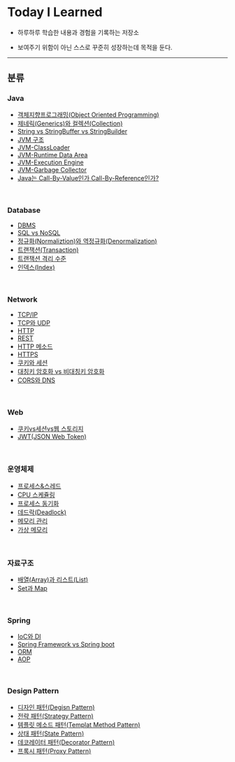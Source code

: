 # Today I Learned

- 하루하루 학습한 내용과 경험을 기록하는 저장소

- 보여주기 위함이 아닌 스스로 꾸준히 성장하는데 목적을 둔다.

---



## 분류

### Java

- [객체지향프로그래밍(Object Oriented Programming)](https://github.com/Bellroute/TIL/blob/master/Java/%EA%B0%9D%EC%B2%B4%EC%A7%80%ED%96%A5%ED%94%84%EB%A1%9C%EA%B7%B8%EB%9E%98%EB%B0%8D(Object%20Oriented%20Programming).md)
- [제네릭(Generics)와 컬렉션(Collection)](https://github.com/Bellroute/TIL/blob/master/Java/제네릭(Generics)와%20컬렉션(Collection).md)
- [String vs StringBuffer vs StringBuilder](https://github.com/Bellroute/TIL/blob/master/Java/StringVsStringBufferVsStringBuilder.md)
- [JVM 구조](https://github.com/Bellroute/TIL/blob/master/Java/JVM%20구조.md)
- [JVM-ClassLoader](https://github.com/Bellroute/TIL/blob/master/Java/JVM-ClassLoader.md)
- [JVM-Runtime Data Area](https://github.com/Bellroute/TIL/blob/master/Java/JVM-Runtime%20Data%20Area.md)
- [JVM-Execution Engine](https://github.com/Bellroute/TIL/blob/master/Java/JVM-Execution%20Engine.md)
- [JVM-Garbage Collector](https://github.com/Bellroute/TIL/blob/master/Java/JVM-Garbage%20Collector.md)
- [Java는 Call-By-Value인가 Call-By-Reference인가?](https://github.com/Bellroute/TIL/blob/master/Java/Java는%20Call-By-Value인가%20Call-By-Reference인가.md)

</br>

### Database

- [DBMS](https://github.com/Bellroute/TIL/blob/master/Database/DBMS.md)
- [SQL vs NoSQL](https://github.com/Bellroute/TIL/blob/master/Database/SQLvsNoSQL.md)
- [정규화(Normaliztion)와 역정규화(Denormalization)](https://github.com/Bellroute/TIL/blob/master/Database/정규화(Normalization)와%20역정규화(Denormalization).md)
- [트랜잭션(Transaction)](https://github.com/Bellroute/TIL/blob/master/Database/트랜잭션(Transaction).md)
- [트랜잭션 격리 수준](https://github.com/Bellroute/TIL/blob/master/Database/%ED%8A%B8%EB%9E%9C%EC%9E%AD%EC%85%98_%EA%B2%A9%EB%A6%AC_%EC%88%98%EC%A4%80.md)
- [인덱스(Index)](https://github.com/Bellroute/TIL/blob/master/Database/인덱스(index).md)

</br>

### Network

- [TCP/IP](https://github.com/Bellroute/TIL/blob/master/Network/TCP:IP.md)
- [TCP와 UDP](https://github.com/Bellroute/TIL/blob/master/Network/TCP와UDP.md)
- [HTTP](https://github.com/Bellroute/TIL/blob/master/Network/HTTP.md)
- [REST](https://github.com/Bellroute/TIL/blob/master/Network/REST.md)
- [HTTP 메소드](https://github.com/Bellroute/TIL/blob/master/Network/HTTP메소드.md)
- [HTTPS](https://github.com/Bellroute/TIL/blob/master/Network/HTTPS.md)
- [쿠키와 세션](https://github.com/Bellroute/TIL/blob/master/Network/쿠키와_세션.md)
- [대칭키 암호화 vs 비대칭키 암호화](https://github.com/Bellroute/TIL/blob/master/Network/대칭키%20암호화%20vs%20비대칭키%20암호화.md)
- [CORS와 DNS](https://github.com/Bellroute/TIL/blob/master/Network/CORS와_DNS.md)

</br>

### Web

- [쿠키vs세션vs웹 스토리지](https://github.com/Bellroute/TIL/blob/master/Web/쿠키vs세션vs웹%20스토리지.md)
- [JWT(JSON Web Token)](https://github.com/Bellroute/TIL/blob/master/Web/JWT(JSON%20Web%20Token).md)

</br>


### 운영체제

- [프로세스&스레드](https://github.com/Bellroute/TIL/blob/master/운영체제/프로세스&스레드.md)
- [CPU 스케쥴링](https://github.com/Bellroute/TIL/blob/master/운영체제/CPU스케쥴링.md)
- [프로세스 동기화](https://github.com/Bellroute/TIL/blob/master/운영체제/프로세스_동기화.md)
- [데드락(Deadlock)](https://github.com/Bellroute/TIL/blob/master/운영체제/데드락(Deadlock).md)
- [메모리 관리](https://github.com/Bellroute/TIL/blob/master/운영체제/메모리_관리.md)
- [가상 메모리](https://github.com/Bellroute/TIL/blob/master/운영체제/가상_메모리.md)

</br>

### 자료구조

- [배열(Array)과 리스트(List)](https://github.com/Bellroute/TIL/blob/master/자료구조/배열(Array)과_리스트(List).md)
- [Set과 Map](https://github.com/Bellroute/TIL/blob/master/자료구조/Set과_Map.md)

<br>

### Spring

- [IoC와 DI](https://github.com/Bellroute/TIL/blob/master/Spring/IoC와_DI.md)
- [Spring Framework vs Spring boot](https://github.com/Bellroute/TIL/blob/master/Spring/Spring_Framework_Boot.md)
- [ORM](https://github.com/Bellroute/TIL/blob/master/Spring/ORM.md)
- [AOP](https://github.com/Bellroute/TIL/blob/master/Spring/AOP.md)

<br>

### Design Pattern

- [디자인 패턴(Degisn Pattern)](https://github.com/Bellroute/TIL/blob/master/DesignPattern/디자인패턴(DesignPattern).md)
- [전략 패턴(Strategy Pattern)](https://github.com/Bellroute/TIL/blob/master/DesignPattern/전략패턴(Strategy_Pattern).md)
- [템플릿 메소드 패턴(Templat Method Pattern)](https://github.com/Bellroute/TIL/blob/master/DesignPattern/템플릿메소드패턴(TemplateMethodPattern).md)
- [상태 패턴(State Pattern)](https://github.com/Bellroute/TIL/blob/master/DesignPattern/상태패턴(StatePattern).md)
- [데코레이터 패턴(Decorator Pattern)](https://github.com/Bellroute/TIL/blob/master/DesignPattern/데코레이터패턴(DecoratorPattern).md)
- [프록시 패턴(Proxy Pattern)](https://github.com/Bellroute/TIL/blob/master/DesignPattern/프록시패턴(ProxyPattern).md)

